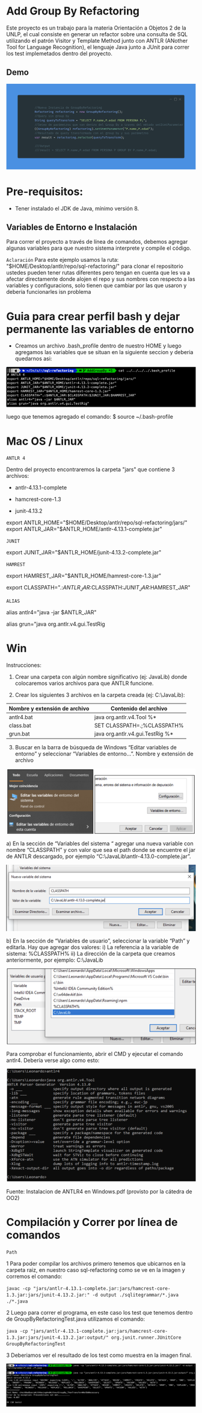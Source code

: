 
# Add Group By Refactoring

Este proyecto es un trabajo para la materia Orientación a Objetos 2 de la UNLP, el cual consiste en generar un refactor sobre una consulta de SQL utilizando el patrón Visitor y Template Method junto con ANTLR (ANother Tool for Language Recognition), el lenguaje Java junto a JUnit para correr los test implemetados dentro del proyecto.


## Demo

![App Screenshot](https://github.com/roo2-unlp/sql-refactoring/blob/AddGroupBy/img/Example1_Query_Transformed.png?raw=true)

# Pre-requisitos:
- Tener instalado el JDK de Java, mínimo versión 8.

## Variables de Entorno e Instalación

Para correr el proyecto a través de línea de comandos, debemos agregar algunas variables para que nuestro sistema interprete y compile el código.

`Aclaración`
 Para este ejemplo usamos la ruta: "$HOME/Desktop/antlr/repo/sql-refactoring/" para clonar el repositorio ustedes pueden tener rutas diferentes pero tengan en cuenta que les va a afectar directamente donde alojen el repo y sus nombres con respecto a las variables y configuracions, solo tienen que cambiar por las que usaron y deberia funcionarles isn problema

# Guia para crear perfil bash y dejar permanente las variables de entorno
- Creamos un archivo .bash_profile dentro de nuestro HOME y luego agregamos las variables que se situan en la siguiente seccion y deberia quedarnos asi:

![App Screenshot](https://github.com/roo2-unlp/sql-refactoring/blob/AddGroupBy/img/bash_profile_example.png?raw=true)

luego que tenemos agregado el comando: $ source ~/.bash-profile

# Mac OS / Linux

`ANTLR 4`

Dentro del proyecto encontraremos la carpeta "jars" que contiene 3 archivos:

- antlr-4.13.1-complete

- hamcrest-core-1.3

- junit-4.13.2

export ANTLR_HOME="$HOME/Desktop/antlr/repo/sql-refactoring/jars/"
export ANTLR_JAR="$ANTLR_HOME/antlr-4.13.1-complete.jar"

`JUNIT`

export JUNIT_JAR="$ANTLR_HOME/junit-4.13.2-complete.jar"

`HAMREST`

export HAMREST_JAR="$ANTLR_HOME/hamrest-core-1.3.jar"

export CLASSPATH=".:$ANTLR_JAR:$CLASSPATH:$JUNIT_JAR:$HAMREST_JAR"

`ALIAS`

alias antlr4="java -jar $ANTLR_JAR"

alias grun="java org.antlr.v4.gui.TestRig

# Win

Instrucciones:
1) Crear una carpeta con algún nombre significativo (ej: JavaLib) donde colocaremos
varios archivos para que ANTLR funcione.

2) Crear los siguientes 3 archivos en la carpeta creada (ej: C:\JavaLib):

Nombre y extensión de archivo | Contenido del archivo | 
--- | --- | 
antlr4.bat | java org.antlr.v4.Tool %* |
class.bat | SET CLASSPATH=.;%CLASSPATH% | 
grun.bat | java org.antlr.v4.gui.TestRig %* |

3) Buscar en la barra de búsqueda de Windows “Editar variables de entorno” y seleccionar “Variables de entorno...”.
Nombre y extensión de archivo

![App Screenshot](https://github.com/roo2-unlp/sql-refactoring/blob/AddGroupBy/img/setEnvVariables1.png?raw=true)

a) En la sección de “Variables del sistema “ agregar una nueva variable con nombre “CLASSPATH” y con valor que sea el path donde se encuentre el jar de ANTLR descargado, por ejemplo “C:\JavaLib\antlr-4.13.0-complete.jar”.

![App Screenshot](https://github.com/roo2-unlp/sql-refactoring/blob/AddGroupBy/img/setEnvVariables2.png?raw=true)

b) En la sección de “Variables de usuario”, seleccionar la variable “Path” y editarla. Hay que agregar dos valores:
i) La referencia a la variable de sistema: %CLASSPATH%
ii) La dirección de la carpeta que creamos anteriormente, por ejemplo:
C:\JavaLib

![App Screenshot](https://github.com/roo2-unlp/sql-refactoring/blob/AddGroupBy/img/setEnvVariables3.png?raw=true)

Para comprobar el funcionamiento, abrir el CMD y ejecutar el comando antlr4. Debería verse algo como esto:

![App Screenshot](https://github.com/roo2-unlp/sql-refactoring/blob/AddGroupBy/img/checkAntlr4.png?raw=true)

Fuente: Instalacion de ANTLR4 en Windows.pdf (provisto por la cátedra de OO2)

# Compilación y Correr por línea de comandos

`Path`

1 Para poder compilar los archivos primero tenemos que ubicarnos en la carpeta raiz, en nuestro caso sql-refactoring como se ve en la imagen
 y corremos el comando:
 
 `javac -cp "jars/antlr-4.13.1-complete.jar:jars/hamcrest-core-1.3.jar:jars/junit-4.13.2.jar:" -d output ./sqlitegrammar/*.java ./*.java`

2 Luego para correr el programa, en este caso los test que tenemos dentro de GroupByRefactoringTest.java utilizamos el comando:

`java -cp "jars/antlr-4.13.1-complete.jar:jars/hamcrest-core-1.3.jar:jars/junit-4.13.2.jar:output/" org.junit.runner.JUnitCore GroupByRefactoringTest`

3 Deberiamos ver el resultado de los test como muestra en la imagen final.

![App Screenshot](https://github.com/roo2-unlp/sql-refactoring/blob/AddGroupBy/img/compile_running.png?raw=true)